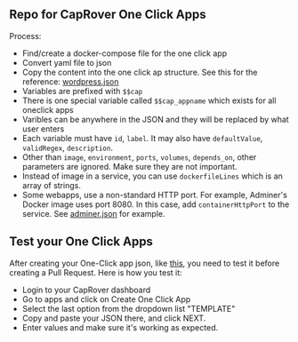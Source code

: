 ## Repo for CapRover One Click Apps

Process:
- Find/create a docker-compose file for the one click app
- Convert yaml file to json
- Copy the content into the one click ap structure. See this for the reference: [wordpress.json](https://github.com/githubsaturn/testing-v1-one-click-apps/blob/master/one-click-apps/v1/wordpress.json)
- Variables are prefixed with `$$cap`
- There is one special variable called `$$cap_appname` which exists for all oneclick apps
- Varibles can be anywhere in the JSON and they will be replaced by what user enters
- Each variable must have `id`, `label`. It may also have `defaultValue`, `validRegex`, `description`.
- Other than `image`, `environment`, `ports`, `volumes`, `depends_on`, other parameters are ignored. Make sure they are not important.
- Instead of image in a service, you can use `dockerfileLines` which is an array of strings.
- Some webapps, use a non-standard HTTP port. For example, Adminer's Docker image uses port 8080. In this case, add `containerHttpPort` to the service. See [adminer.json](https://github.com/caprover/one-click-apps/blob/master/v1/apps/adminer.json) for example.


## Test your One Click Apps
After creating your One-Click app json, like [this](https://github.com/caprover/one-click-apps/blob/master/public/v1/apps/adminer.json), you need to test it before creating a Pull Request. Here is how you test it:
- Login to your CapRover dashboard
- Go to apps and click on Create One Click App
- Select the last option from the dropdown list "TEMPLATE"
- Copy and paste your JSON there, and click NEXT.
- Enter values and make sure it's working as expected.
